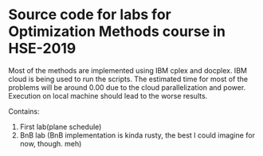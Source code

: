 # Source code for labs for Optimization Methods course in HSE-2019

Most of the methods are implemented using IBM cplex and docplex. IBM cloud is being used to run the scripts. The estimated time for most of the problems will be around 0.00 due to the cloud parallelization and power. Execution on local machine should lead to the worse results.

Contains:

1. First lab(plane schedule)
2. BnB lab (BnB implementation is kinda rusty, the best I could imagine for now, though. meh)
